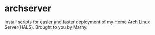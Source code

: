 # archserver
Install scripts for easier and faster deployment of my Home Arch Linux Server(HALS). Brought to you by Marhy.
